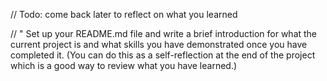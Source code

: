 // Todo: come back later to reflect on what you learned 

// " Set up your README.md file and write a brief introduction for what the current project is and what skills you have demonstrated once you have completed it. (You can do this as a self-reflection at the end of the project which is a good way to review what you have learned.)
